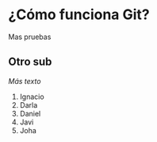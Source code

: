 # ¿Cómo funciona Git?

Mas pruebas

## Otro sub

*Más* _texto_

1. Ignacio
1. Darla
1. Daniel
1. Javi
1. Joha


